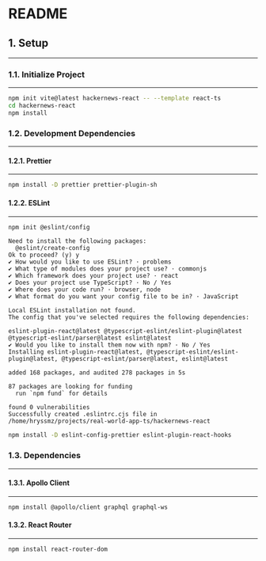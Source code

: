 # README

## 1. Setup

---

### 1.1. Initialize Project

---

```bash
npm init vite@latest hackernews-react -- --template react-ts
cd hackernews-react
npm install
```

### 1.2. Development Dependencies

---

#### 1.2.1. Prettier

---

```bash
npm install -D prettier prettier-plugin-sh
```

#### 1.2.2. ESLint

---

```bash
npm init @eslint/config
```

```log
Need to install the following packages:
  @eslint/create-config
Ok to proceed? (y) y
✔ How would you like to use ESLint? · problems
✔ What type of modules does your project use? · commonjs
✔ Which framework does your project use? · react
✔ Does your project use TypeScript? · No / Yes
✔ Where does your code run? · browser, node
✔ What format do you want your config file to be in? · JavaScript

Local ESLint installation not found.
The config that you've selected requires the following dependencies:

eslint-plugin-react@latest @typescript-eslint/eslint-plugin@latest @typescript-eslint/parser@latest eslint@latest
✔ Would you like to install them now with npm? · No / Yes
Installing eslint-plugin-react@latest, @typescript-eslint/eslint-plugin@latest, @typescript-eslint/parser@latest, eslint@latest

added 168 packages, and audited 278 packages in 5s

87 packages are looking for funding
  run `npm fund` for details

found 0 vulnerabilities
Successfully created .eslintrc.cjs file in /home/hryssmz/projects/real-world-app-ts/hackernews-react
```

```sh
npm install -D eslint-config-prettier eslint-plugin-react-hooks
```

### 1.3. Dependencies

---

#### 1.3.1. Apollo Client

---

```sh
npm install @apollo/client graphql graphql-ws
```

#### 1.3.2. React Router

---

```sh
npm install react-router-dom
```
